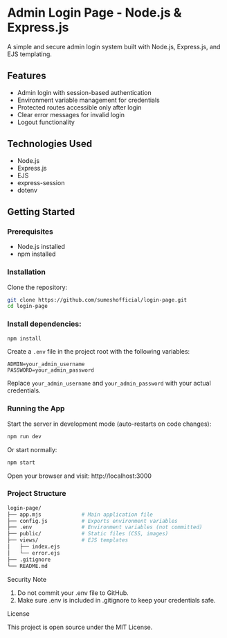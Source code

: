 # Admin Login Page - Node.js & Express.js

A simple and secure admin login system built with Node.js, Express.js, and EJS templating.

## Features

- Admin login with session-based authentication  
- Environment variable management for credentials  
- Protected routes accessible only after login  
- Clear error messages for invalid login  
- Logout functionality  

## Technologies Used

- Node.js  
- Express.js  
- EJS  
- express-session  
- dotenv  

## Getting Started

### Prerequisites

- Node.js installed  
- npm installed  

### Installation

Clone the repository:  

```bash
git clone https://github.com/sumeshofficial/login-page.git
cd login-page
```

### Install dependencies:
```bash
npm install
```

Create a `.env` file in the project root with the following variables:
```
ADMIN=your_admin_username
PASSWORD=your_admin_password
```
Replace `your_admin_username` and `your_admin_password` with your actual credentials.

### Running the App

Start the server in development mode (auto-restarts on code changes):
```bash
npm run dev
```

Or start normally:
```bash
npm start
```

Open your browser and visit:
http://localhost:3000

### Project Structure
```bash
login-page/
├── app.mjs             # Main application file  
├── config.js           # Exports environment variables  
├── .env                # Environment variables (not committed)  
├── public/             # Static files (CSS, images)  
├── views/              # EJS templates  
│   ├── index.ejs  
│   └── error.ejs  
├── .gitignore  
└── README.md
```
Security Note

1. Do not commit your .env file to GitHub.
2. Make sure .env is included in .gitignore to keep your credentials safe.


License

This project is open source under the MIT License.
